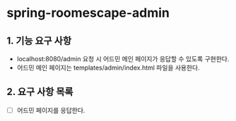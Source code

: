 # spring-roomescape-admin

## 1. 기능 요구 사항

- localhost:8080/admin 요청 시 어드민 메인 페이지가 응답할 수 있도록 구현한다.
- 어드민 메인 페이지는 templates/admin/index.html 파일을 사용한다.

## 2. 요구 사항 목록

- [ ] 어드민 페이지를 응답한다.
